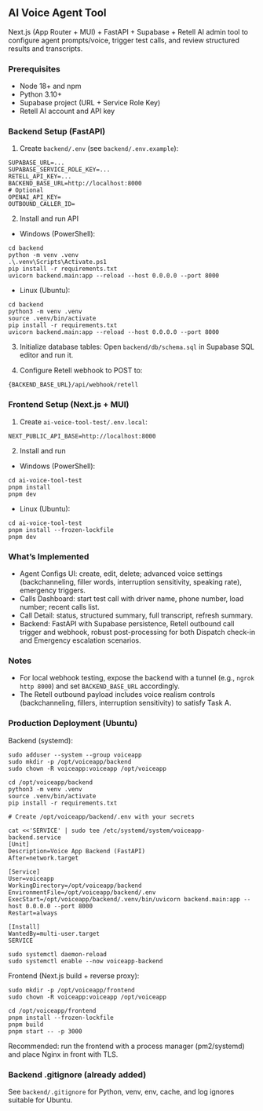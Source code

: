 ## AI Voice Agent Tool

Next.js (App Router + MUI) + FastAPI + Supabase + Retell AI admin tool to configure agent prompts/voice, trigger test calls, and review structured results and transcripts.

### Prerequisites
- Node 18+ and npm
- Python 3.10+
- Supabase project (URL + Service Role Key)
- Retell AI account and API key

### Backend Setup (FastAPI)
1) Create `backend/.env` (see `backend/.env.example`):
```
SUPABASE_URL=...
SUPABASE_SERVICE_ROLE_KEY=...
RETELL_API_KEY=...
BACKEND_BASE_URL=http://localhost:8000
# Optional
OPENAI_API_KEY=
OUTBOUND_CALLER_ID=
```

2) Install and run API

- Windows (PowerShell):
```
cd backend
python -m venv .venv
.\.venv\Scripts\Activate.ps1
pip install -r requirements.txt
uvicorn backend.main:app --reload --host 0.0.0.0 --port 8000
```

- Linux (Ubuntu):
```
cd backend
python3 -m venv .venv
source .venv/bin/activate
pip install -r requirements.txt
uvicorn backend.main:app --reload --host 0.0.0.0 --port 8000
```

3) Initialize database tables: Open `backend/db/schema.sql` in Supabase SQL editor and run it.

4) Configure Retell webhook to POST to:
```
{BACKEND_BASE_URL}/api/webhook/retell
```

### Frontend Setup (Next.js + MUI)
1) Create `ai-voice-tool-test/.env.local`:
```
NEXT_PUBLIC_API_BASE=http://localhost:8000
```

2) Install and run

- Windows (PowerShell):
```
cd ai-voice-tool-test
pnpm install
pnpm dev
```

- Linux (Ubuntu):
```
cd ai-voice-tool-test
pnpm install --frozen-lockfile
pnpm dev
```

### What’s Implemented
- Agent Configs UI: create, edit, delete; advanced voice settings (backchanneling, filler words, interruption sensitivity, speaking rate), emergency triggers.
- Calls Dashboard: start test call with driver name, phone number, load number; recent calls list.
- Call Detail: status, structured summary, full transcript, refresh summary.
- Backend: FastAPI with Supabase persistence, Retell outbound call trigger and webhook, robust post-processing for both Dispatch check-in and Emergency escalation scenarios.

### Notes
- For local webhook testing, expose the backend with a tunnel (e.g., `ngrok http 8000`) and set `BACKEND_BASE_URL` accordingly.
- The Retell outbound payload includes voice realism controls (backchanneling, fillers, interruption sensitivity) to satisfy Task A.

### Production Deployment (Ubuntu)

Backend (systemd):
```
sudo adduser --system --group voiceapp
sudo mkdir -p /opt/voiceapp/backend
sudo chown -R voiceapp:voiceapp /opt/voiceapp

cd /opt/voiceapp/backend
python3 -m venv .venv
source .venv/bin/activate
pip install -r requirements.txt

# Create /opt/voiceapp/backend/.env with your secrets

cat <<'SERVICE' | sudo tee /etc/systemd/system/voiceapp-backend.service
[Unit]
Description=Voice App Backend (FastAPI)
After=network.target

[Service]
User=voiceapp
WorkingDirectory=/opt/voiceapp/backend
EnvironmentFile=/opt/voiceapp/backend/.env
ExecStart=/opt/voiceapp/backend/.venv/bin/uvicorn backend.main:app --host 0.0.0.0 --port 8000
Restart=always

[Install]
WantedBy=multi-user.target
SERVICE

sudo systemctl daemon-reload
sudo systemctl enable --now voiceapp-backend
```

Frontend (Next.js build + reverse proxy):
```
sudo mkdir -p /opt/voiceapp/frontend
sudo chown -R voiceapp:voiceapp /opt/voiceapp

cd /opt/voiceapp/frontend
pnpm install --frozen-lockfile
pnpm build
pnpm start -- -p 3000
```

Recommended: run the frontend with a process manager (pm2/systemd) and place Nginx in front with TLS.

### Backend .gitignore (already added)
See `backend/.gitignore` for Python, venv, env, cache, and log ignores suitable for Ubuntu.

